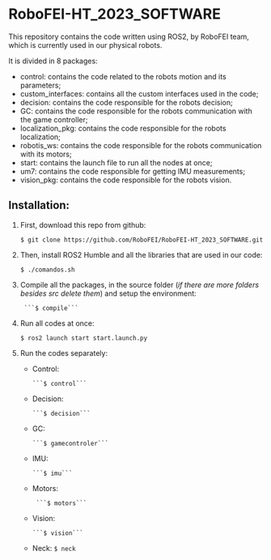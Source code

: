 # RoboFEI-HT_2023_SOFTWARE

This repository contains the code written using ROS2, by RoboFEI team, which is currently used in our physical robots. 

It is divided in 8 packages: 

* control: contains the code related to the robots motion and its parameters;
* custom_interfaces: contains all the custom interfaces used in the code;
* decision: contains the code responsible for the robots decision;
* GC: contains the code responsible for the robots communication with the game controller;
* localization_pkg: contains the code responsible for the robots localization;
* robotis_ws: contains the code responsible for the robots communication with its motors;
* start: contains the launch file to run all the nodes at once;
* um7: contains the code responsible for getting IMU measurements;
* vision_pkg: contains the code responsible for the robots vision.

## Installation:
1. First, download this repo from github:

    ```$ git clone https://github.com/RoboFEI/RoboFEI-HT_2023_SOFTWARE.git```

2. Then, install ROS2 Humble and all the libraries that are used in our code:

    ```$ ./comandos.sh```

3. Compile all the packages, in the source folder (*if there are more folders besides src delete them*) and setup the environment:

        ```$ compile```
   
5. Run all codes at once:

    ```$ ros2 launch start start.launch.py```

6. Run the codes separately:

    - Control: 
    
          ```$ control```

    - Decision: 
    
          ```$ decision```

    - GC: 
    
          ```$ gamecontroler```

    - IMU: 
    
          ```$ imu```

    - Motors: 

           ```$ motors```
      
    - Vision: 
    
          ```$ vision```

    - Neck:
          ```$ neck```
   

